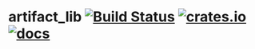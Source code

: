 # artifact_lib [![Build Status](https://travis-ci.com/AlecGoncharow/artifact_lib.svg?branch=master)](https://travis-ci.com/AlecGoncharow/artifact_lib) [![crates.io](https://img.shields.io/crates/v/artifact_lib.svg)](https://crates.io/crates/artifact_lib) [![docs](https://docs.rs/artifact_lib/badge.svg)](https://docs.rs/artifact_lib/)

